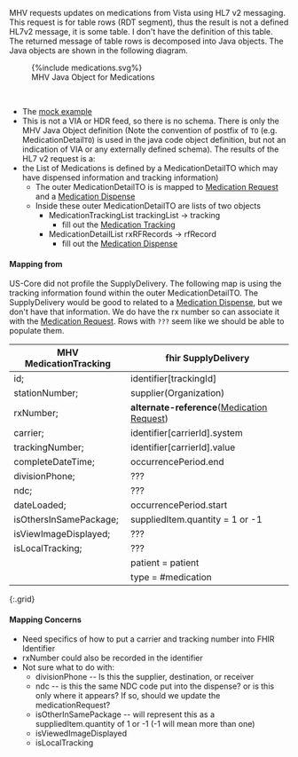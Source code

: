 
MHV requests updates on medications from Vista using HL7 v2 messaging. This request is for table rows (RDT segment), thus the result is not a defined HL7v2 message, it is some table. I don't have the definition of this table. The returned message of table rows is decomposed into Java objects. The Java objects are shown in the following diagram.

<figure>
{%include medications.svg%}
<figcaption>MHV Java Object for Medications</figcaption>
</figure>
<br clear="all">

- The [mock example](https://github.com/JohnMoehrke/MHV-PHR/blob/main/mocks/SampleMedicationsServResp.json)
- This is not a VIA or HDR feed, so there is no schema. There is only the MHV Java Object definition (Note the convention of postfix of `TO` (e.g. MedicationDetail`TO`) is used in the java code object definition, but not an indication of VIA or any externally defined schema).
The results of the HL7 v2 request is a:
- the List of Medications is defined by a MedicationDetailTO which may have dispensed information and tracking information)
  - The outer MedicationDetailTO is is mapped to [Medication Request](StructureDefinition-VA.MHV.PHR.medicationRequest.html) and a [Medication Dispense](StructureDefinition-VA.MHV.PHR.medicationDispense.html)
  - Inside these outer MedicationDetailTO are lists of two objects
    - MedicationTrackingList trackingList -> tracking
      - fill out the [Medication Tracking](StructureDefinition-VA.MHV.PHR.medicationTracking.html)
    - MedicationDetailList rxRFRecords -> rfRecord
      - fill out the [Medication Dispense](StructureDefinition-VA.MHV.PHR.medicationDispense.html)

#### Mapping from

US-Core did not profile the SupplyDelivery.
The following map is using the tracking information found within the outer MedicationDetailTO.
The SupplyDelivery would be good to related to a [Medication Dispense](StructureDefinition-VA.MHV.PHR.medicationDispense.html), but we don't have that information. We do have the rx number so can associate it with the [Medication Request](StructureDefinition-VA.MHV.PHR.medicationRequest.html).
Rows with `???` seem like we should be able to populate them.

| MHV MedicationTracking |  fhir SupplyDelivery
|-----------------------|----------------------------|
| id;                   | identifier[trackingId]
| stationNumber;        | supplier(Organization)
| rxNumber;             | **alternate-reference**([Medication Request](StructureDefinition-VA.MHV.PHR.medicationRequest.html))
| carrier;              | identifier[carrierId].system
| trackingNumber;       | identifier[carrierId].value
| completeDateTime;     | occurrencePeriod.end
| divisionPhone;        | ???
| ndc;                  | ???
| dateLoaded;           | occurrencePeriod.start
| isOthersInSamePackage; | suppliedItem.quantity = 1 or -1
| isViewImageDisplayed; | ???
| isLocalTracking;      | ???
|                       | patient = patient
|                       | type = #medication
{:.grid}


#### Mapping Concerns

- Need specifics of how to put a carrier and tracking number into FHIR Identifier
- rxNumber could also be recorded in the identifier
- Not sure what to do with:
  - divisionPhone --  Is this the supplier, destination, or receiver
  - ndc -- is this the same NDC code put into the dispense? or is this only where it appears? If so, should we update the medicationRequest?
  - isOtherInSamePackage -- will represent this as a suppliedItem.quantity of 1 or -1 (-1 will mean more than one)
  - isViewedImageDisplayed
  - isLocalTracking
